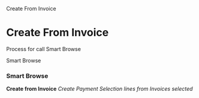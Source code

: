 
Create From Invoice
# Create From Invoice


Process for call Smart Browse

Smart Browse
### Smart Browse

**Create from Invoice**
 *Create Payment Selection lines from Invoices selected*
